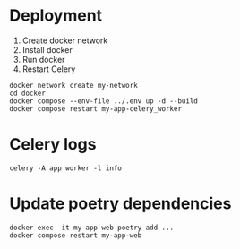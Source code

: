 # Deployment

1. Create docker network
1. Install docker
1. Run docker
1. Restart Celery

``` 
docker network create my-network
cd docker
docker compose --env-file ../.env up -d --build
docker compose restart my-app-celery_worker
```

# Celery logs

`celery -A app worker -l info`

# Update poetry dependencies

```
docker exec -it my-app-web poetry add ...
docker compose restart my-app-web
```